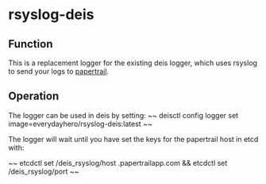 rsyslog-deis
============

Function
--------
This is a replacement logger for the existing deis logger, which uses rsyslog to send your logs to [papertrail](https://papertrailapp.com/).

Operation
---------
The logger can be used in deis by setting:
~~ deisctl config logger set image=everydayhero/rsyslog-deis:latest ~~

The logger will wait until you have set the keys for the papertrail host in etcd with: 

~~ etcdctl set /deis_rsyslog/host <host>.papertrailapp.com && etcdctl set /deis_rsyslog/port <port> ~~
